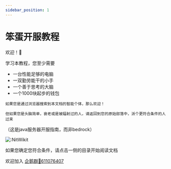 ```yaml
---
sidebar_position: 1
---
```


# 笨蛋开服教程

欢迎！👋

学习本教程，您至少需要

- 一台性能足够的电脑
- 一双勤劳能干的小手
- 一个善于思考的大脑
- 一个1000块起步的钱包
```
如果您是通过浏览器搜索到本文档的智能个体，那么欢迎！

但如果您是头脑简单，衰老或是被辐射过的人，请返回到您的原始部落中，派个更符合条件的人过来
```
（这是java服务器开服指南，而非bedrock）

<!-- <script async src="//busuanzi.ibruce.info/busuanzi/2.3/busuanzi.pure.mini.js"></script>
<span id="busuanzi_container_site_pv">本站总访问量<span id="busuanzi_value_site_pv"></span>次</span> -->

![:NitWikit](https://count.kjchmc.cn/get/@:NitWikit)

如果您确定您符合条件，请点击一侧的目录开始阅读文档

欢迎加入 [企鹅群🐧611076407](https://qm.qq.com/q/lEnfzgzxjq)
